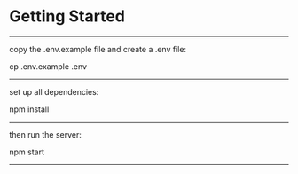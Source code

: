 # Getting Started
___
copy the .env.example file and create a .env file:

cp .env.example .env
___
set up all dependencies:

npm install

___
then run the  server:

npm start
___
